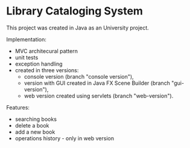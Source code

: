 # Library Cataloging System
This project was created in Java as an University project.

Implementation: 
- MVC architecural pattern
- unit tests
- exception handling
- created in three versions: 
    - console version (branch "console version"),
    - version with GUI created in Java FX Scene Builder (branch "gui-version"),
    - web version created using servlets (branch "web-version").

Features: 
- searching books
- delete a book
- add a new book
- operations history - only in web version
